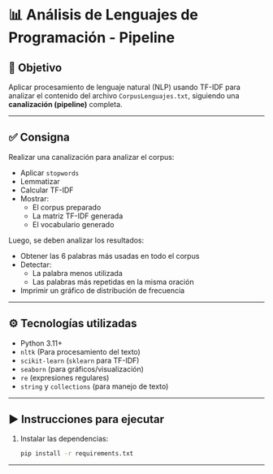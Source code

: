 # 📊 Análisis de Lenguajes de Programación - Pipeline

## 🎯 Objetivo
Aplicar procesamiento de lenguaje natural (NLP) usando TF-IDF para analizar el contenido del archivo `CorpusLenguajes.txt`, siguiendo una **canalización (pipeline)** completa.

---

## ✅ Consigna

Realizar una canalización para analizar el corpus:
- Aplicar `stopwords`
- Lemmatizar
- Calcular TF-IDF
- Mostrar:
  - El corpus preparado
  - La matriz TF-IDF generada
  - El vocabulario generado

Luego, se deben analizar los resultados:
- Obtener las 6 palabras más usadas en todo el corpus
- Detectar:
  - La palabra menos utilizada
  - Las palabras más repetidas en la misma oración
- Imprimir un gráfico de distribución de frecuencia

---

## ⚙️ Tecnologías utilizadas

- Python 3.11+
- `nltk` (Para procesamiento del texto)
- `scikit-learn` (`sklearn` para TF-IDF)
- `seaborn` (para gráficos/visualización)
- `re` (expresiones regulares)
- `string` y `collections` (para manejo de texto)

---


## ▶️ Instrucciones para ejecutar

1. Instalar las dependencias:
   ```bash
   pip install -r requirements.txt

---
